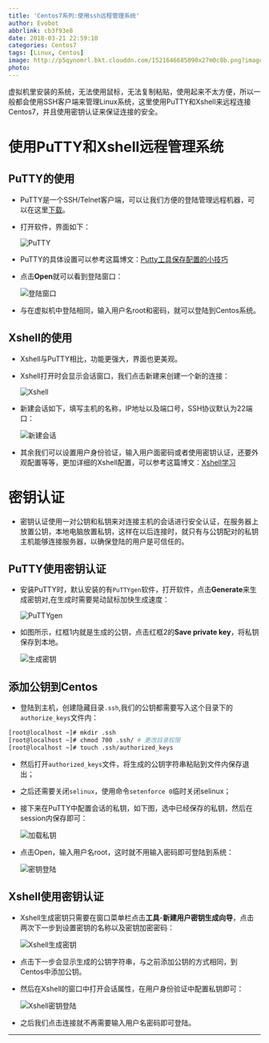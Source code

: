 ```yaml
---
title: 'Centos7系列:使用ssh远程管理系统'
author: Evobot
abbrlink: cb3f93e8
date: 2018-03-21 22:59:10
categories: Centos7
tags: [Linux, Centos]
image: http://p5qynomrl.bkt.clouddn.com/1521646685090x27m0c8b.png?imageslim
photo:
---
```


虚拟机里安装的系统，无法使用鼠标，无法复制粘贴，使用起来不太方便，所以一般都会使用SSH客户端来管理Linux系统，这里使用PuTTY和Xshell来远程连接Centos7，并且使用密钥认证来保证连接的安全。

<!-- more -->

# 使用PuTTY和Xshell远程管理系统

## PuTTY的使用

- PuTTY是一个SSH/Telnet客户端，可以让我们方便的登陆管理远程机器，可以在这里[下载](https://the.earth.li/~sgtatham/putty/latest/w32/putty-0.70-installer.msi)。


- 打开软件，界面如下：

  ![PuTTY](http://p5qynomrl.bkt.clouddn.com/1521645606365crhs2ghy.png?imageslim)

- PuTTY的具体设置可以参考这篇博文：[Putty工具保存配置的小技巧](http://blog.csdn.net/tianlesoftware/article/details/5831605)

- 点击**Open**就可以看到登陆窗口：

  ![登陆窗口](http://p5qynomrl.bkt.clouddn.com/15216461185495xjxn33b.png?imageslim)

- 与在虚拟机中登陆相同，输入用户名root和密码，就可以登陆到Centos系统。

## Xshell的使用

- Xshell与PuTTY相比，功能更强大，界面也更美观。

- Xshell打开时会显示会话窗口，我们点击新建来创建一个新的连接：

  ![Xshell](http://p5qynomrl.bkt.clouddn.com/1521646685090x27m0c8b.png?imageslim)

- 新建会话如下，填写主机的名称，IP地址以及端口号，SSH协议默认为22端口：

  ![新建会话](http://p5qynomrl.bkt.clouddn.com/1521646893899i9spdd1t.png?imageslim)

- 其余我们可以设置用户身份验证，输入用户面密码或者使用密钥认证，还要外观配置等等，更加详细的Xshell配置，可以参考这篇博文：[Xshell学习](https://www.cnblogs.com/perseverancevictory/p/4910145.html)

# 密钥认证

- 密钥认证使用一对公钥和私钥来对连接主机的会话进行安全认证，在服务器上放置公钥，本地电脑放置私钥，这样在以后连接时，就只有与公钥配对的私钥主机能够连接服务器，以确保登陆的用户是可信任的。

## PuTTY使用密钥认证

- 安装PuTTY时，默认安装的有`PuTTYgen`软件，打开软件，点击**Generate**来生成密钥对,在生成时需要晃动鼠标加快生成速度：

  ![PuTTYgen](http://p5qynomrl.bkt.clouddn.com/1521648026211ycih6g5o.png?imageslim)

- 如图所示，红框1内就是生成的公钥，点击红框2的**Save private key**，将私钥保存到本地。

  ![生成密钥](http://p5qynomrl.bkt.clouddn.com/1521648266102nqn3osvx.png?imageslim********)

## 添加公钥到Centos

- 登陆到主机，创建隐藏目录`.ssh`,我们的公钥都需要写入这个目录下的`authorize_keys`文件内：

```bash
[root@localhost ~]# mkdir .ssh
[root@localhost ~]# chmod 700 .ssh/	# 更改目录权限
[root@localhost ~]# touch .ssh/authorized_keys
```

- 然后打开`authorized_keys`文件，将生成的公钥字符串粘贴到文件内保存退出；
- 之后还需要关闭`selinux`，使用命令`setenforce 0`临时关闭selinux；
- 接下来在PuTTY中配置会话的私钥，如下图，选中已经保存的私钥，然后在session内保存即可：

  ![加载私钥](http://p5qynomrl.bkt.clouddn.com/1521649098132szmq5m5r.png?imageslim)

- 点击Open，输入用户名root，这时就不用输入密码即可登陆到系统：
  
  ![密钥登陆](http://p5qynomrl.bkt.clouddn.com/1521649365052zfmeg2wi.png?imageslim)

## Xshell使用密钥认证

- Xshell生成密钥只需要在窗口菜单栏点击**工具**-**新建用户密钥生成向导**，点击两次下一步到设置密钥的名称以及密钥加密密码：

  ![Xshell生成密钥](http://p5qynomrl.bkt.clouddn.com/1521649669179f475f92v.png?imageslim)

- 点击下一步会显示生成的公钥字符串，与之前添加公钥的方式相同，到Centos中添加公钥。

- 然后在Xshell的窗口中打开会话属性，在用户身份验证中配置私钥即可：

  ![Xshell密钥登陆](http://p5qynomrl.bkt.clouddn.com/15216501748407pz0kf1w.png?imageslim)

- 之后我们点击连接就不再需要输入用户名密码即可登陆。

---

